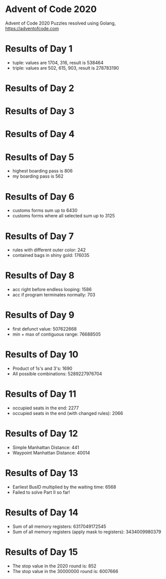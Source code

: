 # Advent of Code 2020
Advent of Code 2020 Puzzles resolved using Golang, https://adventofcode.com

# Results of Day 1
- tuple: values are 1704, 316, result is 538464
- triple: values are 502, 615, 903, result is 278783190

# Results of Day 2

# Results of Day 3

# Results of Day 4

# Results of Day 5
- highest boarding pass is 806
- my boarding pass is 562

# Results of Day 6
- customs forms sum up to 6430 
- customs forms where all selected sum up to 3125

# Results of Day 7
- rules with different outer color: 242
- contained bags in shiny gold: 176035

# Results of Day 8
- acc right before endless looping: 1586
- acc if program terminates normally: 703

# Results of Day 9
- first defunct value: 507622668
- min + max of contiguous range: 76688505

# Results of Day 10
- Product of 1s's and 3's: 1690
- All possible combinations: 5289227976704

# Results of Day 11
- occupied seats in the end: 2277
- occupied seats in the end (with changed rules): 2066

# Results of Day 12
- Simple Manhattan Distance: 441
- Waypoint Manhattan Distance: 40014

# Results of Day 13
- Earliest BusID multiplied by the waiting time: 6568
- Failed to solve Part II so far!

# Results of Day 14
- Sum of all memory registers: 6317049172545
- Sum of all memory registers (apply mask to registers): 3434009980379

# Results of Day 15
- The stop value in the 2020 round is: 852
- The stop value in the 30000000 round is: 6007666